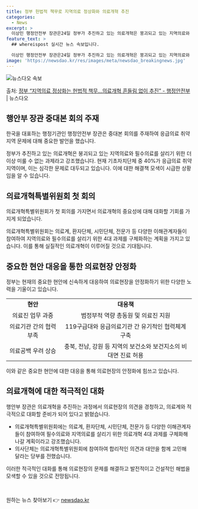 ```yaml
---
title: 정부 헌법적 책무로 지역의료 정상화와 의료개혁 추진
categories:
  - News
excerpt: >
  이상민 행정안전부 장관은24일 정부가 추진하고 있는 의료개혁은 붕괴되고 있는 지역의료와 필수의료를 살리기 위…
feature_text: >
  ## whereispost 실시간 뉴스 속보입니다.

  이상민 행정안전부 장관은24일 정부가 추진하고 있는 의료개혁은 붕괴되고 있는 지역의료와 필수의료를 살리기 위…
image: 'https://newsdao.kr/res/images/meta/newsdao_breakingnews.jpg'
---
```


![뉴스다오 속보](https://newsdao.kr/res/images/meta/newsdao_breakingnews.jpg)

<p>출처: <a href="https://newsdao.kr/3665" rel="dofollow">정부 “지역의료 정상화는 헌법적 책무…의료개혁 흔들림 없이 추진”  - 행정안전부</a> | 뉴스다오</p>

<h2 data-ke-size="size26">행안부 장관 중대본 회의 주재</h2>
한국을 대표하는 행정기관인 행정안전부 장관은 중대본 회의를 주재하여 응급의료 취약지역 문제에 대해 중요한 발언을 했습니다.

<p data-ke-size="size16">정부가 추진하고 있는 의료개혁은 붕괴되고 있는 지역의료와 필수의료를 살리기 위한 더 이상 미룰 수 없는 과제라고 강조했습니다. 현재 기초자치단체 중 40%가 응급의료 취약지역이며, 이는 심각한 문제로 대두되고 있습니다. 이에 대한 해결책 모색이 시급한 상황임을 알 수 있습니다.</p>

<h2 data-ke-size="size26">의료개혁특별위원회 첫 회의</h2>
의료개혁특별위원회가 첫 회의를 가지면서 의료개혁의 중요성에 대해 대화할 기회를 가지게 되었습니다.

<p data-ke-size="size16">의료개혁특별위원회는 의료계, 환자단체, 시민단체, 전문가 등 다양한 이해관계자들이 참여하여 지역의료와 필수의료를 살리기 위한 4대 과제를 구체화하는 계획을 가지고 있습니다. 이를 통해 실질적인 의료개혁이 이루어질 것으로 기대됩니다.</p>

<h2 data-ke-size="size26">중요한 현안 대응을 통한 의료현장 안정화</h2>
정부는 현재의 중요한 현안에 신속하게 대응하여 의료현장을 안정화하기 위한 다양한 노력을 기울이고 있습니다.

<table>
    <tr>
        <td style="text-align: center; height: 17px;"><b>현안</b></td>
        <td style="text-align: center; height: 17px;"><b>대응책</b></td>
    </tr>
    <tr>
        <td style="text-align: center; height: 17px;">의료진 업무 과중</td>
        <td style="text-align: center; height: 17px;">범정부적 역량 총동원 및 의료진 지원</td>
    </tr>
    <tr>
        <td style="text-align: center; height: 17px;">의료기관 간의 협력 부족</td>
        <td style="text-align: center; height: 17px;">119구급대와 응급의료기관 간 유기적인 협력체계 구축</td>
    </tr>
    <tr>
        <td style="text-align: center; height: 17px;">의료공백 우려 상승</td>
        <td style="text-align: center; height: 17px;">충북, 전남, 강원 등 지역의 보건소와 보건지소의 비대면 진료 허용</td>
    </tr>
</table>

<p data-ke-size="size16">이와 같은 중요한 현안에 대한 대응을 통해 의료현장의 안정화에 힘쓰고 있습니다.</p>

<h2 data-ke-size="size26">의료개혁에 대한 적극적인 대화</h2>
행안부 장관은 의료개혁을 추진하는 과정에서 의료현장의 의견을 경청하고, 의료계와 적극적으로 대화할 준비가 되어 있다고 밝혔습니다.

<ul>
    <li>의료개혁특별위원회에는 의료계, 환자단체, 시민단체, 전문가 등 다양한 이해관계자들이 참여하여 필수의료와 지역의료를 살리기 위한 의료개혁 4대 과제를 구체화해 나갈 계획이라고 강조했습니다.</li>
    <li>의사단체는 의료개혁특별위원회에 참여하여 합리적인 의견과 대안을 함께 고민해 달라는 당부를 전했습니다.</li>
</ul>

<p data-ke-size="size16">이러한 적극적인 대화를 통해 의료현장의 문제를 해결하고 발전적이고 건설적인 해법을 모색할 수 있을 것으로 전망됩니다.</p>

<p data-ke-size="size16">&nbsp;</p> 

원하는 뉴스 찾아보기 👉 <a href="https://newsdao.kr" rel="dofollow">newsdao.kr</a>


